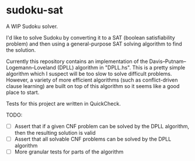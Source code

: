 # sudoku-sat

A WIP Sudoku solver.

I'd like to solve Sudoku by converting it to a SAT (boolean satisfiability problem) and then using a general-purpose SAT solving algorithm to find the solution.

Currently this repository contains an implementation of the Davis–Putnam–Logemann–Loveland (DPLL) algorithm in "DPLL.hs". This is a pretty simple algorithm which I suspect will be too slow to solve difficult problems. However, a variety of more efficient algorithms (such as conflict-driven clause learning) are built on top of this algorithm so it seems like a good place to start.

Tests for this project are written in QuickCheck.


TODO:

- [ ] Assert that if a given CNF problem can be solved by the DPLL algorithm, then the resulting solution is valid
- [ ] Assert that all solvable CNF problems can be solved by the DPLL algorithm
- [ ] More granular tests for parts of the algorithm
